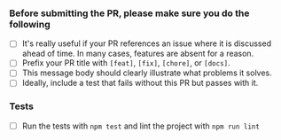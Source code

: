 ### Before submitting the PR, please make sure you do the following

- [ ] It's really useful if your PR references an issue where it is discussed ahead of time. In many cases, features are absent for a reason.
- [ ] Prefix your PR title with `[feat]`, `[fix]`, `[chore]`, or `[docs]`.
- [ ] This message body should clearly illustrate what problems it solves.
- [ ] Ideally, include a test that fails without this PR but passes with it.

### Tests

- [ ] Run the tests with `npm test` and lint the project with `npm run lint`
